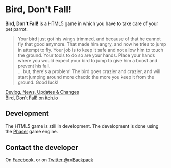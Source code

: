 
# Bird, Don't Fall!
**Bird, Don't Fall!** is a HTML5 game in which you have to take care of your pet parrot.  
>Your bird just got his wings trimmed, and because of that he cannot fly that good anymore. That made him angry, and now he tries to jump in attempt to fly. Your job is to keep it safe and not allow him to touch the ground.
Your tools to do so are your hands. Place your hands where you would expect your bird to jump to give him a boost and prevent his fall.  
... but, there's a problem! The bird goes crazier and crazier, and will start jumping around more chaotic the more you keep it from the ground.
Good luck!

[Devlog, News, Updates & Changes](https://cptbackpack.itch.io/bird-dont-fall/devlog)      
[Bird, Don't Fall! on itch.io](https://cptbackpack.itch.io/bird-dont-fall)
## Development 
The HTML5 game is still in development. 
The development is done using the [Phaser](https://github.com/photonstorm/phaser) game engine.

## Contact the developer
On [Facebook](https://www.facebook.com/truta.r96), or on [Twitter @rvBackpack](https://twitter.com/rvbackpack)

